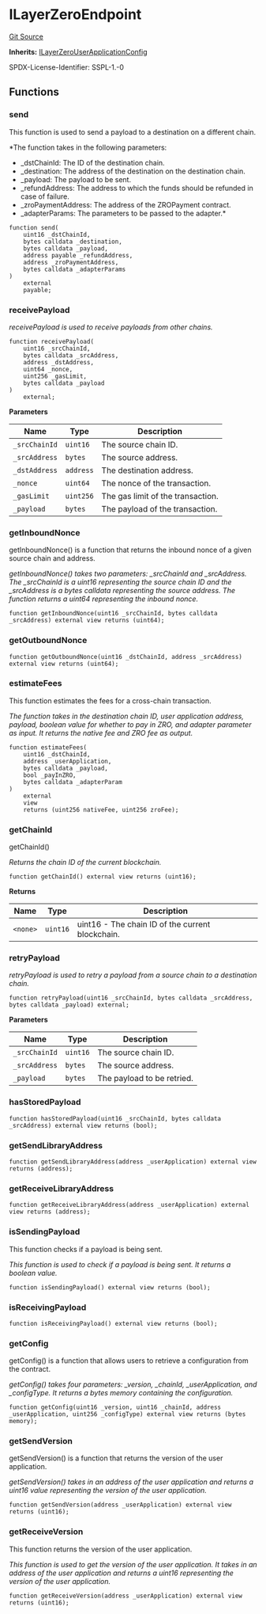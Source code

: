 # ILayerZeroEndpoint
[Git Source](https://github.com/manifoldfinance/mevETH2/blob/fb1b10e0f4766c0b96be04b99ddfd379368057c1/src/interfaces/ILayerZeroEndpoint.sol)

**Inherits:**
[ILayerZeroUserApplicationConfig](/gh-pages/src/src/interfaces/ILayerZeroUserApplicationConfig.sol/interface.ILayerZeroUserApplicationConfig.md)

SPDX-License-Identifier: SSPL-1.-0


## Functions
### send

This function is used to send a payload to a destination on a different chain.

*The function takes in the following parameters:
- _dstChainId: The ID of the destination chain.
- _destination: The address of the destination on the destination chain.
- _payload: The payload to be sent.
- _refundAddress: The address to which the funds should be refunded in case of failure.
- _zroPaymentAddress: The address of the ZROPayment contract.
- _adapterParams: The parameters to be passed to the adapter.*


```solidity
function send(
    uint16 _dstChainId,
    bytes calldata _destination,
    bytes calldata _payload,
    address payable _refundAddress,
    address _zroPaymentAddress,
    bytes calldata _adapterParams
)
    external
    payable;
```

### receivePayload

*receivePayload is used to receive payloads from other chains.*


```solidity
function receivePayload(
    uint16 _srcChainId,
    bytes calldata _srcAddress,
    address _dstAddress,
    uint64 _nonce,
    uint256 _gasLimit,
    bytes calldata _payload
)
    external;
```
**Parameters**

|Name|Type|Description|
|----|----|-----------|
|`_srcChainId`|`uint16`|The source chain ID.|
|`_srcAddress`|`bytes`|The source address.|
|`_dstAddress`|`address`|The destination address.|
|`_nonce`|`uint64`|The nonce of the transaction.|
|`_gasLimit`|`uint256`|The gas limit of the transaction.|
|`_payload`|`bytes`|The payload of the transaction.|


### getInboundNonce

getInboundNonce() is a function that returns the inbound nonce of a given source chain and address.

*getInboundNonce() takes two parameters: _srcChainId and _srcAddress. The _srcChainId is a uint16 representing the source chain ID and the
_srcAddress is a bytes calldata representing the source address. The function returns a uint64 representing the inbound nonce.*


```solidity
function getInboundNonce(uint16 _srcChainId, bytes calldata _srcAddress) external view returns (uint64);
```

### getOutboundNonce


```solidity
function getOutboundNonce(uint16 _dstChainId, address _srcAddress) external view returns (uint64);
```

### estimateFees

This function estimates the fees for a cross-chain transaction.

*The function takes in the destination chain ID, user application address, payload, boolean value for whether to pay in ZRO, and adapter parameter as
input. It returns the native fee and ZRO fee as output.*


```solidity
function estimateFees(
    uint16 _dstChainId,
    address _userApplication,
    bytes calldata _payload,
    bool _payInZRO,
    bytes calldata _adapterParam
)
    external
    view
    returns (uint256 nativeFee, uint256 zroFee);
```

### getChainId

getChainId()

*Returns the chain ID of the current blockchain.*


```solidity
function getChainId() external view returns (uint16);
```
**Returns**

|Name|Type|Description|
|----|----|-----------|
|`<none>`|`uint16`|uint16 - The chain ID of the current blockchain.|


### retryPayload

*retryPayload is used to retry a payload from a source chain to a destination chain.*


```solidity
function retryPayload(uint16 _srcChainId, bytes calldata _srcAddress, bytes calldata _payload) external;
```
**Parameters**

|Name|Type|Description|
|----|----|-----------|
|`_srcChainId`|`uint16`|The source chain ID.|
|`_srcAddress`|`bytes`|The source address.|
|`_payload`|`bytes`|The payload to be retried.|


### hasStoredPayload


```solidity
function hasStoredPayload(uint16 _srcChainId, bytes calldata _srcAddress) external view returns (bool);
```

### getSendLibraryAddress


```solidity
function getSendLibraryAddress(address _userApplication) external view returns (address);
```

### getReceiveLibraryAddress


```solidity
function getReceiveLibraryAddress(address _userApplication) external view returns (address);
```

### isSendingPayload

This function checks if a payload is being sent.

*This function is used to check if a payload is being sent. It returns a boolean value.*


```solidity
function isSendingPayload() external view returns (bool);
```

### isReceivingPayload


```solidity
function isReceivingPayload() external view returns (bool);
```

### getConfig

getConfig() is a function that allows users to retrieve a configuration from the contract.

*getConfig() takes four parameters: _version, _chainId, _userApplication, and _configType. It returns a bytes memory containing the configuration.*


```solidity
function getConfig(uint16 _version, uint16 _chainId, address _userApplication, uint256 _configType) external view returns (bytes memory);
```

### getSendVersion

getSendVersion() is a function that returns the version of the user application.

*getSendVersion() takes in an address of the user application and returns a uint16 value representing the version of the user application.*


```solidity
function getSendVersion(address _userApplication) external view returns (uint16);
```

### getReceiveVersion

This function returns the version of the user application.

*This function is used to get the version of the user application. It takes in an address of the user application and returns a uint16 representing
the version of the user application.*


```solidity
function getReceiveVersion(address _userApplication) external view returns (uint16);
```

